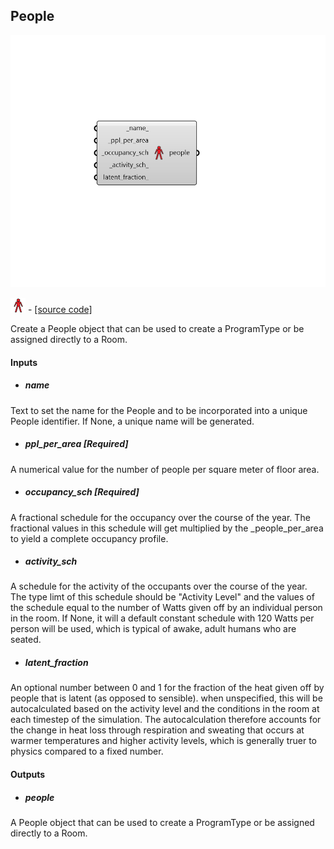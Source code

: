 ## People

![](../../images/components/People.png)

![](../../images/icons/People.png) - [[source code]](https://github.com/ladybug-tools/honeybee-grasshopper-energy/blob/master/honeybee_grasshopper_energy/src//HB%20People.py)


Create a People object that can be used to create a ProgramType or be assigned directly to a Room. 



#### Inputs
* ##### name 
Text to set the name for the People and to be incorporated into a unique People identifier. If None, a unique name will be generated. 
* ##### ppl_per_area [Required]
A numerical value for the number of people per square meter of floor area. 
* ##### occupancy_sch [Required]
A fractional schedule for the occupancy over the course of the year. The fractional values in this schedule will get multiplied by the _people_per_area to yield a complete occupancy profile. 
* ##### activity_sch 
A schedule for the activity of the occupants over the course of the year. The type limt of this schedule should be "Activity Level" and the values of the schedule equal to the number of Watts given off by an individual person in the room. If None, it will a default constant schedule with 120 Watts per person will be used, which is typical of awake, adult humans who are seated. 
* ##### latent_fraction 
An optional number between 0 and 1 for the fraction of the heat given off by people that is latent (as opposed to sensible). when unspecified, this will be autocalculated based on the activity level and the conditions in the room at each timestep of the simulation. The autocalculation therefore accounts for the change in heat loss through respiration and sweating that occurs at warmer temperatures and higher activity levels, which is generally truer to physics compared to a fixed number. 

#### Outputs
* ##### people
A People object that can be used to create a ProgramType or be assigned directly to a Room. 